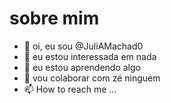 # sobre mim
- 👋 oi, eu sou @JuliAMachad0
- 👀 eu estou interessada em nada
- 🌱 eu estou aprendendo algo
- 💞️ vou colaborar com zé ninguem
- 📫 How to reach me ...

<!---
JuliAMachad0/JuliAMachad0 is a ✨ special ✨ repository because its `README.md` (this file) appears on your GitHub profile.
You can click the Preview link to take a look at your changes.
--->
